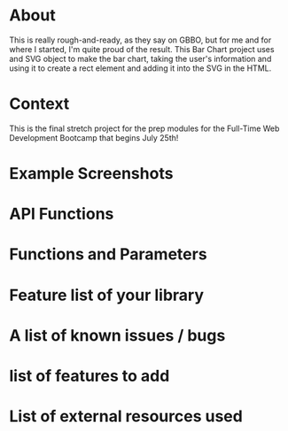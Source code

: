 # About
This is really rough-and-ready, as they say on GBBO, but for me and for where I started, I'm quite proud of the result. This Bar Chart project uses and SVG object to make the bar chart, taking the user's information and using it to create a rect element and adding it into the SVG in the HTML. 

# Context
This is the final stretch project for the prep modules for the Full-Time Web Development Bootcamp that begins July 25th! 

# Example Screenshots

# API Functions

# Functions and Parameters

# Feature list of your library

# A list of known issues / bugs

# list of features to add

# List of external resources used
